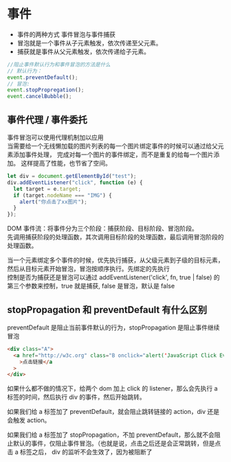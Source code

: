# 事件

- 事件的两种方式 事件冒泡与事件捕获
- 冒泡就是一个事件从子元素触发，依次传递至父元素。
- 捕获就是事件从父元素触发，依次传递给子元素。

```js
//阻止事件默认行为和事件冒泡的方法是什么
// 默认行为：
event.preventDefault();
// 冒泡:
event.stopPropregation();
event.cancelBubble();
```

## 事件代理 / 事件委托

事件冒泡可以使用代理机制加以应用  
当需要给一个无线懒加载的图片列表的每一个图片绑定事件的时候可以通过给父元素添加事件处理，
完成对每一个图片的事件绑定，而不是重复的给每一个图片添加。
这样提高了性能，也节省了空间。

```js
let div = document.getElementById("test");
div.addEventListener("click", function (e) {
  let target = e.target;
  if (target.nodeName === "IMG") {
    alert("你点击了xx图片");
  }
});
```

DOM 事件流：将事件分为三个阶段：捕获阶段、目标阶段、冒泡阶段。  
先调用捕获阶段的处理函数，其次调用目标阶段的处理函数，最后调用冒泡阶段的处理函数。

当一个元素绑定多个事件的时候，优先执行捕获，从父级元素到子级的目标元素，然后从目标元素开始冒泡，冒泡按顺序执行。先绑定的先执行  
控制是否为捕获还是冒泡可以通过 addEventListener('click', fn, true | false) 的第三个参数来控制，true 就是捕获, false 是冒泡，默认是 false

## stopPropagation 和 preventDefault 有什么区别

preventDefault 是阻止当前事件默认的行为，stopPropagation 是阻止事件继续冒泡

```html
<div class="A">
  <a href="http://w3c.org" class="B onclick="alert('JavaScript Click Event');"
    >点击链接</a
  >
</div>
```

如果什么都不做的情况下，给两个 dom 加上 click 的 listener，那么会先执行 a 标签的时间，然后执行 div 的事件，然后开始跳转。

如果我们给 a 标签加了 preventDefault，就会阻止跳转链接的 action，div 还是会触发 action。

如果我们给 a 标签加了 stopPropagation，不加 preventDefault，那么就不会阻止默认的事件，仅阻止事件冒泡。（也就是说，点击之后还是会正常跳转，但是点击 a 标签之后， div 的监听不会生效了，因为被阻断了
